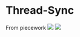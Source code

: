 # Thread-Sync
From piecework
![](https://i.imgur.com/AKMtmQ3.jpg)
![](https://i.imgur.com/JIlZRQL.jpg)
